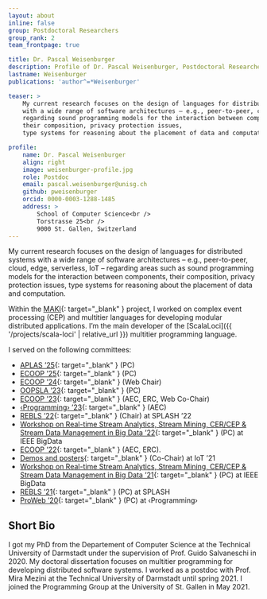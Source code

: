 ```yaml
---
layout: about
inline: false
group: Postdoctoral Researchers
group_rank: 2
team_frontpage: true

title: Dr. Pascal Weisenburger
description: Profile of Dr. Pascal Weisenburger, Postdoctoral Researcher at the Programming Group.
lastname: Weisenburger
publications: 'author^=*Weisenburger'

teaser: >
    My current research focuses on the design of languages for distributed systems
    with a wide range of software architectures – e.g., peer-to-peer, cloud, edge, serverless, IoT –
    regarding sound programming models for the interaction between components,
    their composition, privacy protection issues,
    type systems for reasoning about the placement of data and computation.

profile:
    name: Dr. Pascal Weisenburger
    align: right
    image: weisenburger-profile.jpg
    role: Postdoc
    email: pascal.weisenburger@unisg.ch
    github: pweisenburger
    orcid: 0000-0003-1288-1485
    address: >
        School of Computer Science<br />
        Torstrasse 25<br />
        9000 St. Gallen, Switzerland
---
```


My current research focuses on the design of languages for distributed systems
with a wide range of software architectures – e.g., peer-to-peer, cloud, edge, serverless, IoT –
regarding areas such as sound programming models for the interaction between components,
their composition, privacy protection issues,
type systems for reasoning about the placement of data and computation.

Within the [MAKI](https://www.maki.tu-darmstadt.de/){: target="_blank" } project,
I worked on complex event processing (CEP)
and multitier languages for developing modular distributed applications.
I’m the main developer of the [ScalaLoci]({{ '/projects/scala-loci' | relative_url }})
multitier programming language.

I served on the following committees:

* [APLAS ’25](https://conf.researchr.org/home/aplas-2025){: target="_blank" } (PC)
* [ECOOP ’25](https://2025.ecoop.org/){: target="_blank" } (PC)
* [ECOOP ’24](https://2024.ecoop.org/){: target="_blank" } (Web Chair)
* [OOPSLA ’23](https://2023.splashcon.org/track/splash-2023-oopsla){: target="_blank" } (PC)
* [ECOOP ’23](https://2023.ecoop.org/){: target="_blank" } (AEC, ERC, Web Co-Chair)
* [‹Programming› ’23](https://2023.programming-conference.org/){: target="_blank" } (AEC)
* [REBLS ’22](https://2022.splashcon.org/home/rebls-2022){: target="_blank" } (Chair) at SPLASH ’22
* [Workshop on Real-time Stream Analytics, Stream Mining, CER/CEP & Stream Data Management in Big Data ’22](https://workshop.euranova.eu/bigdata22.html){: target="_blank" } (PC) at IEEE BigData
* [ECOOP ’22](https://2022.ecoop.org/){: target="_blank" } (AEC, ERC).
* [Demos and posters](https://iot-conference.org/iot2021/call-for-posters-demos/){: target="_blank" } (Co-Chair) at IoT ’21
* [Workshop on Real-time Stream Analytics, Stream Mining, CER/CEP & Stream Data Management in Big Data ’21](https://workshop.euranova.eu/bigdata21.html){: target="_blank" } (PC) at IEEE BigData
* [REBLS ’21](https://2021.splashcon.org/home/rebls-2021){: target="_blank" } (PC) at SPLASH
* [ProWeb ’20](https://2020.programming-conference.org/home/proweb-2020){: target="_blank" } (PC) at ‹Programming›


## Short Bio

I got my PhD from the Departement of Computer Science at the Technical University of Darmstadt
under the supervision of Prof. Guido Salvaneschi in 2020.
My doctoral dissertation focuses on multitier programming
for developing distributed software systems.
I worked as a postdoc with Prof. Mira Mezini at the Technical University of Darmstadt until spring 2021.
I joined the Programming Group at the University of St. Gallen in May 2021.
